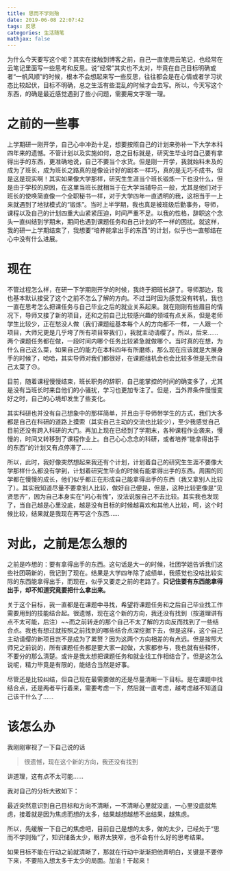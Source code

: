 ```yaml
---
title: 思而不学则殆
date: 2019-06-08 22:07:42
tags: 反思
categories: 生活随笔
mathjax: false
---
```


为什么今天要写这个呢？其实在接触到博客之前，自己一直使用云笔记，也经常在云笔记里面写一些思考和反思。说“经常”其实也不太对，毕竟在自己目标明确或者“一帆风顺”的时候，根本不会想起来写一些反思，往往都会是在心情或者学习状态比较起伏，目标不明确，总之生活有些混乱的时候才会去写。所以，今天写这个东西，的确是最近感觉遇到了些小问题，需要用文字理一理。<!--more-->

# 之前的一些事

上学期研一刚开学，自己心中冲劲十足，想要按照自己的计划来弥补一下大学本科四年来的遗憾。不管计划以及实施如何，总之目标就是，研究生毕业时自己要有拿得出手的东西，更准确地说，自己不要当个水货。但是刚一开学，我就始料未及的成为了班长，成为班长之路真的是像设计好的剧本一样巧，真的是无巧不成书，但是这是现实啊！其实如果像大学那样，研究生生涯当个班长锻炼一下也没什么，但是由于学校的原因，在这里当班长就相当于在大学当辅导员一般，尤其是他们对于班长的使唤简直像一个全职秘书一样，对于大学四年一直透明的我，这相当于一上来就遇到了地狱模式的“锻炼”。当时上半学期，我也真是被班级后勤事务，导师，课程以及自己的计划四重大山紧紧压迫，时间严重不足。以我的性格，辞职这个念头一直纠结到学期末，期间也遇到课题任务和自己计划的不一样的困扰。就这样，我的研一上学期结束了，我想要“培养能拿出手的东西”的计划，似乎也一直郁结在心中没有什么进展。

# 现在

不管过程怎么样，在研一下学期刚开学的时候，我终于把班长辞了。导师那边，我也基本默认接受了这个之前不怎么了解的方向。不过当时因为感觉没有转机，我也一直在思考怎么把课任务与自己毕业之后的就业关系起来。就在刚刚有些眉目的情况下，导师又接了新的项目，还和之前自己比较感兴趣的领域有点关系，但是老师学生比较少，正在愁没人做（我们课题组基本每个人的方向都不一样，一人跟一个项目，大师兄更是几乎垮了所有项目带我们），我就主动请缨了。所以，后来……两个课题任务都在做，一段时间内哪个任务比较紧急就做哪个。当时真的在想，为什么自己这么菜，如果自己的能力在本科四年有所磨练，那么现在应该就是大展身手的时候了，哈哈，其实导师对我们都很好，在课题组机会也会比较多但是无奈自己太菜了😔。

目前，随着课程慢慢结束，班长职务的辞职，自己能掌控的时间的确变多了，尤其是没有当班长时来自他们的小骚扰，学习也更加专注了。但是，当外界条件慢慢变好之时，自己的心境却发生了些变化。

其实科研也并没有自己想象中的那样简单，并且由于导师带学生的方式，我们大多都是自己在科研的道路上摸索（其实自己主动的交流也比较少），至少我感觉自己目前还没有跨入科研的大门。再加上现在已经到了学期末，各种课程作业袭来，慢慢的，时间又转移到了课程作业上。自己心心念念的科研，或者培养“能拿得出手的东西”的计划又有点停滞了……

所以，此时，我好像突然想起来我还有个计划，计划着自己的研究生生涯不要像大学那样什么都没有学到，计划着研究生毕业的时候有能拿得出手的东西。周围的同学都在慢慢的成长，他们似乎都正在形成自己能拿得出手的东西（我又拿别人比较了）。其实我知道尽量不要拿别人比较，做好自己便是，但是，这种比较更像是“见贤思齐”，因为自己本身实在“问心有愧”，没法说服自己不去比较。其实我也发现了，当自己越是心里没底，越是没有目标的时候越喜欢和其他人比较，呵，这个时候比较，结果就是我现在再写这个东西……

# 对此，之前是怎么想的

之前是咋想的：要有拿得出手的东西。这句话是大一的时候，社团学姐告诉我们这些社团萌新的，我记到了现在。结果是大学四年除了成绩单，我感觉也没啥比较实际的东西能拿得出手，而现在，似乎又要走之前的老路了。**只记住要有东西能拿得出手，却不知道究竟要把什么拿出来。**

关于这个目标，我一直都是在课题中寻找，希望将课题任务和之后自己毕业找工作需要用到的技能结合起。很遗憾，现在这个新的方向，我还没有找到（按道理讲有点不太可能，后注）~~而之前转走的那个自己不太了解的方向反而找到了一些结合点。我也有想过就按照之前找到的哪些结合点深挖掘下去，但是这样，这个自己主动请缨的新项目岂不是成为了累赘？因为这两个方向相差的有点远。但是按照大师兄之前说的，所有课题任务都是要大家一起做，大家都参与，我也就有些释怀，不要分的那么清楚。或许是我太想把课题任务和就业找工作相结合了。但是这怎么说呢，精力毕竟是有限的，能结合当然是好事。

尽管还是比较纠结，但自己现在最需要做的还是尽量清晰一下目标。是在课题中找结合点，还是两者平行着来，需要考虑一下，然后就一直考虑，越考虑越不知道自己该干什么了……

# 该怎么办

我刚刚审视了一下自己说的话 

> 很遗憾，现在这个新的方向，我还没有找到

讲道理，这有点不太可能……

我对自己的分析大致如下：

最近突然意识到自己目标和方向不清晰，一不清晰心里就没底，一心里没底就焦虑，接着就是因为焦虑而想的太多，结果越想越想不出结果，越焦虑。

所以，先缓解一下自己的焦虑吧，目前自己是想的太多，做的太少，已经处于“思而不学则殆”了，知识储备太少，眼界太狭窄，也不会有什么好的思考结果。

如果目标不能在行动之前就清晰了，那就在行动中渐渐把他弄明白，关键是不要停下来，不要陷入想太多干太少的局面。加油！干起来！



